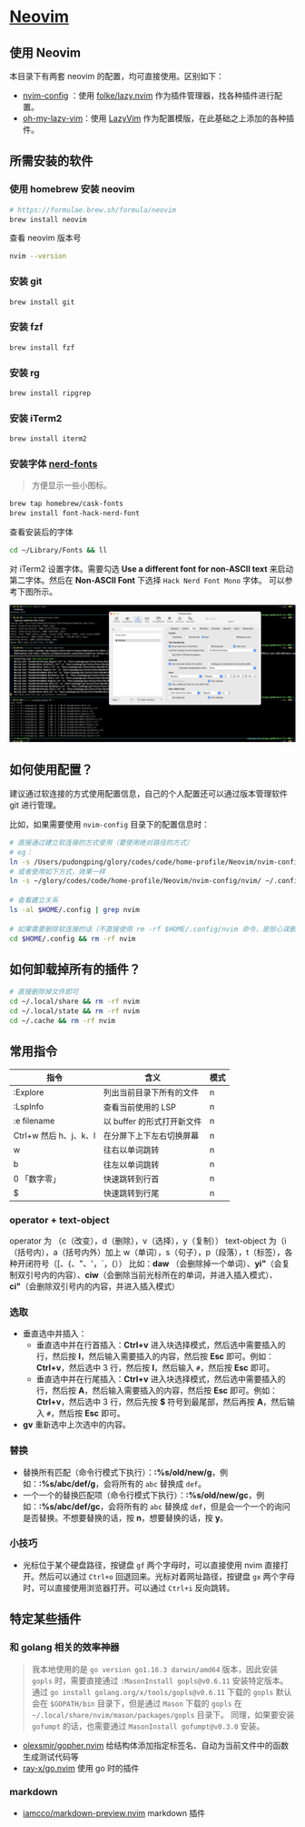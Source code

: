 # [Neovim](https://github.com/neovim/neovim)

## 使用 Neovim

本目录下有两套 neovim 的配置，均可直接使用。区别如下：

- [nvim-config](./nvim-config) ：使用 [folke/lazy.nvim](https://github.com/folke/lazy.nvim) 作为插件管理器，找各种插件进行配置。
- [oh-my-lazy-vim](./oh-my-lazy-vim)：使用 [LazyVim](https://www.lazyvim.org/installation) 作为配置模版，在此基础之上添加的各种插件。

## 所需安装的软件

### 使用 homebrew 安装 neovim

```bash
# https://formulae.brew.sh/formula/neovim
brew install neovim
```

查看 neovim 版本号

```bash
nvim --version
```

### 安装 git

```bash
brew install git
```

### 安装 fzf

```bash
brew install fzf
```

### 安装 rg

```bash
brew install ripgrep
```

### 安装 iTerm2

```bash
brew install iterm2
```

### 安装字体 [nerd-fonts](https://github.com/ryanoasis/nerd-fonts#font-installation)

> 方便显示一些小图标。

```bash
brew tap homebrew/cask-fonts
brew install font-hack-nerd-font
```

查看安装后的字体

```bash
cd ~/Library/Fonts && ll
```

对 iTerm2 设置字体。需要勾选 **Use a different font for non-ASCII text** 来启动第二字体。然后在 **Non-ASCII Font** 下选择 `Hack Nerd Font Mono` 字体。
可以参考下图所示。

![](./imgs/iterm2-setting-front.png)

## 如何使用配置？

建议通过软连接的方式使用配置信息，自己的个人配置还可以通过版本管理软件 git 进行管理。

比如，如果需要使用 `nvim-config` 目录下的配置信息时：

```bash
# 直接通过建立软连接的方式使用（要使用绝对路径的方式）
# eg：
ln -s /Users/pudongping/glory/codes/code/home-profile/Neovim/nvim-config/nvim $HOME/.config/nvim
# 或者使用如下方式，效果一样
ln -s ~/glory/codes/code/home-profile/Neovim/nvim-config/nvim/ ~/.config/nvim

# 查看建立关系
ls -al $HOME/.config | grep nvim

# 如果需要删除软连接的话（不直接使用 rm -rf $HOME/.config/nvim 命令，是担心误删）
cd $HOME/.config && rm -rf nvim
```

## 如何卸载掉所有的插件？

```bash
# 直接删除掉文件即可
cd ~/.local/share && rm -rf nvim
cd ~/.local/state && rm -rf nvim
cd ~/.cache && rm -rf nvim
```

## 常用指令

| 指令                                                                  | 含义                | 模式  |
|---------------------------------------------------------------------|-------------------|-----|
| :Explore                                                            | 列出当前目录下所有的文件      | n   |
| :LspInfo | 查看当前使用的 LSP       | n |
| :e filename                                                         | 以 buffer 的形式打开新文件 | n |
| Ctrl+w 然后 h、j、k、l                                                   | 在分屏下上下左右切换屏幕      | n |
| w | 往右以单词跳转 | n |
| b | 往左以单词跳转 | n |
| 0 「数字零」 | 快速跳转到行首 | n |
| $ | 快速跳转到行尾 | n |


### operator + text-object  
operator 为 （c（改变），d（删除），v（选择），y（复制）） 
text-object 为（i（括号内），a（括号内外）加上 w（单词），s（句子），p（段落），t（标签），各种开闭符号（[、{、"、'，`，(）） 
比如：**daw** （会删除掉一个单词）、**yi"**（会复制双引号内的内容）、**ciw**（会删除当前光标所在的单词，并进入插入模式）、**ci"**（会删除双引号内的内容，并进入插入模式）

### 选取

- 垂直选中并插入：  
  - 垂直选中并在行首插入：**Ctrl+v** 进入块选择模式，然后选中需要插入的行，然后按 **I**，然后输入需要插入的内容，然后按 **Esc** 即可。例如：**Ctrl+v**，然后选中 3 行，然后按 **I**，然后输入 `#`，然后按 **Esc** 即可。
  - 垂直选中并在行尾插入：**Ctrl+v** 进入块选择模式，然后选中需要插入的行，然后按 **A**，然后输入需要插入的内容，然后按 **Esc** 即可。例如：**Ctrl+v**，然后选中 3 行，然后先按 **$** 符号到最尾部，然后再按 **A**，然后输入 `#`，然后按 **Esc** 即可。
- **gv** 重新选中上次选中的内容。

### 替换

- 替换所有匹配（命令行模式下执行）：**:%s/old/new/g**，例如：**:%s/abc/def/g**，会将所有的 `abc` 替换成 `def`。
- 一个一个的替换匹配项（命令行模式下执行）：**:%s/old/new/gc**，例如：**:%s/abc/def/gc**，会将所有的 `abc` 替换成 `def`，但是会一个一个的询问是否替换。不想要替换的话，按 **n**，想要替换的话，按 **y**。

### 小技巧

- 光标位于某个硬盘路径，按键盘 `gf` 两个字母时，可以直接使用 nvim 直接打开。然后可以通过 `Ctrl+o` 回退回来。光标对着网址路径，按键盘 `gx` 两个字母时，可以直接使用浏览器打开。可以通过 `Ctrl+i` 反向跳转。

## 特定某些插件

### 和 golang 相关的效率神器

> 我本地使用的是 `go version go1.16.3 darwin/amd64` 版本，因此安装 `gopls` 时，需要直接通过 `:MasonInstall gopls@v0.6.11` 安装特定版本。
> 通过 `go install golang.org/x/tools/gopls@v0.6.11` 下载的 `gopls` 默认会在 `$GOPATH/bin` 目录下，但是通过 `Mason` 下载的 `gopls` 在 `~/.local/share/nvim/mason/packages/gopls` 目录下。
> 同理，如果要安装 `gofumpt` 的话，也需要通过 `MasonInstall gofumpt@v0.3.0` 安装。

- [olexsmir/gopher.nvim](https://github.com/olexsmir/gopher.nvim) 给结构体添加指定标签名、自动为当前文件中的函数生成测试代码等
- [ray-x/go.nvim](https://github.com/ray-x/go.nvim) 使用 go 时的插件

### markdown

- [iamcco/markdown-preview.nvim](https://github.com/iamcco/markdown-preview.nvim) markdown 插件